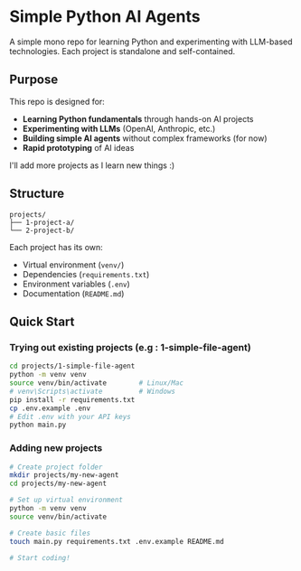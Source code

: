 # Simple Python AI Agents

A simple mono repo for learning Python and experimenting with LLM-based technologies. Each project is standalone and self-contained.

## Purpose

This repo is designed for:
- **Learning Python fundamentals** through hands-on AI projects
- **Experimenting with LLMs** (OpenAI, Anthropic, etc.)
- **Building simple AI agents** without complex frameworks (for now)
- **Rapid prototyping** of AI ideas

I'll add more projects as I learn new things :)

## Structure

```
projects/
├── 1-project-a/
└── 2-project-b/
```

Each project has its own:
- Virtual environment (`venv/`)
- Dependencies (`requirements.txt`)
- Environment variables (`.env`)
- Documentation (`README.md`)

## Quick Start

### Trying out existing projects (e.g : 1-simple-file-agent)
```bash
cd projects/1-simple-file-agent
python -m venv venv
source venv/bin/activate        # Linux/Mac
# venv\Scripts\activate         # Windows
pip install -r requirements.txt
cp .env.example .env
# Edit .env with your API keys
python main.py
```

### Adding new projects
```bash
# Create project folder
mkdir projects/my-new-agent
cd projects/my-new-agent

# Set up virtual environment
python -m venv venv
source venv/bin/activate

# Create basic files
touch main.py requirements.txt .env.example README.md

# Start coding!
```